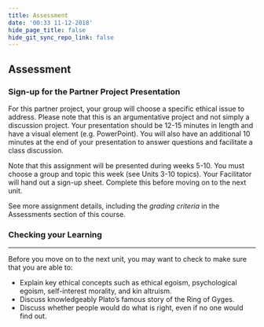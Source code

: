```yaml
---
title: Assessment
date: '00:33 11-12-2018'
hide_page_title: false
hide_git_sync_repo_link: false
---
```


Assessment
----------
### Sign-up for the Partner Project Presentation

For this partner project, your group will choose a specific ethical issue to address.
Please note that this is an argumentative project and not simply a discussion
project. Your presentation should be 12-15 minutes in length and have a visual
element (e.g. PowerPoint). You will also have an additional 10 minutes at the
end of your presentation to answer questions and facilitate a class discussion.

Note that this assignment will be presented during weeks 5-10. You must choose a group and topic this week (see Units 3-10 topics). Your Facilitator will hand out a sign-up sheet.  Complete this before moving on to the next unit.

See more assignment details, including the *grading criteria* in the Assessments section of this course.

### Checking your Learning
----------------------

Before you move on to the next unit, you may want to check to make sure that you are able to:
-   Explain key ethical concepts such as ethical egoism, psychological egoism,
    self-interest morality, and kin altruism.
-   Discuss knowledgeably Plato’s famous story of the Ring of Gyges.
-   Discuss whether people would do what is right, even if no one would find
    out.
